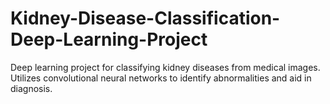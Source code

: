 # Kidney-Disease-Classification-Deep-Learning-Project

Deep learning project for classifying kidney diseases from medical images.
Utilizes convolutional neural networks to identify abnormalities and aid in diagnosis.
